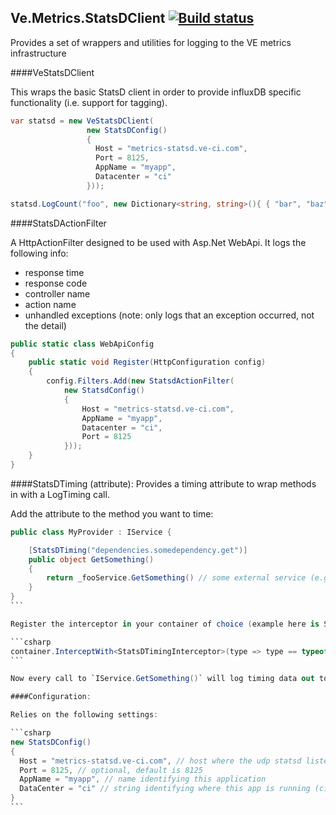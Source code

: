 Ve.Metrics.StatsDClient [![Build status](https://ci.appveyor.com/api/projects/status/n7qstecrnf0etli1?svg=true)](https://ci.appveyor.com/project/andyroyle/ve-metrics-statsdclient-csharp)
---

Provides a set of wrappers and utilities for logging to the VE metrics infrastructure

####VeStatsDClient

This wraps the basic StatsD client in order to provide influxDB specific functionality (i.e. support for tagging).

```csharp
var statsd = new VeStatsDClient(
                 new StatsDConfig()
                 {
                   Host = "metrics-statsd.ve-ci.com",
                   Port = 8125,
                   AppName = "myapp",
                   Datacenter = "ci"
                 }));

statsd.LogCount("foo", new Dictionary<string, string>(){ { "bar", "baz" } });

```

####StatsDActionFilter

A HttpActionFilter designed to be used with Asp.Net WebApi. It logs the following info:

- response time
- response code
- controller name
- action name
- unhandled exceptions (note: only logs that an exception occurred, not the detail)

```csharp
public static class WebApiConfig
{
    public static void Register(HttpConfiguration config)
    {
        config.Filters.Add(new StatsdActionFilter(
            new StatsdConfig()
            {
                Host = "metrics-statsd.ve-ci.com",
                AppName = "myapp",
                Datacenter = "ci",
                Port = 8125
            }));
    }
}
```

####StatsDTiming (attribute):
Provides a timing attribute to wrap methods in with a LogTiming call.

Add the attribute to the method you want to time:

````csharp
public class MyProvider : IService {

    [StatsDTiming("dependencies.somedependency.get")]
    public object GetSomething()
    {
        return _fooService.GetSomething() // some external service (e.g. redis, sql server etc.)
    }
}
```

Register the interceptor in your container of choice (example here is SimpleInjector)

```csharp
container.InterceptWith<StatsDTimingInterceptor>(type => type == typeof(IService));
```

Now every call to `IService.GetSomething()` will log timing data out to StatsD.

####Configuration:

Relies on the following settings:

```csharp
new StatsDConfig()
{
  Host = "metrics-statsd.ve-ci.com", // host where the udp statsd listener is running
  Port = 8125, // optional, default is 8125
  AppName = "myapp", // name identifying this application
  DataCenter = "ci" // string identifying where this app is running (ci, preprod, pro-westeurope, pro-eastasia etc.)
}
```
